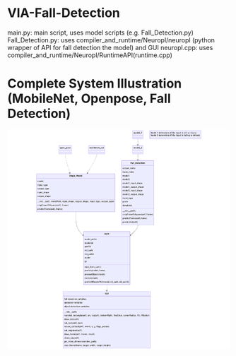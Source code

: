 # VIA-Fall-Detection

main.py: main script, uses model scripts (e.g. Fall_Detection.py)
Fall_Detection.py: uses compiler_and_runtime/Neuropl/neuropl (python wrapper of API for fall detection the model) and GUI
neuropl.cpp: uses compiler_and_runtime/Neuropl/RuntimeAPI(runtime.cpp)

# Complete System Illustration (MobileNet, Openpose, Fall Detection)
![Systemillustration](mermaid-diagram-2023-07-18-134540.png)

